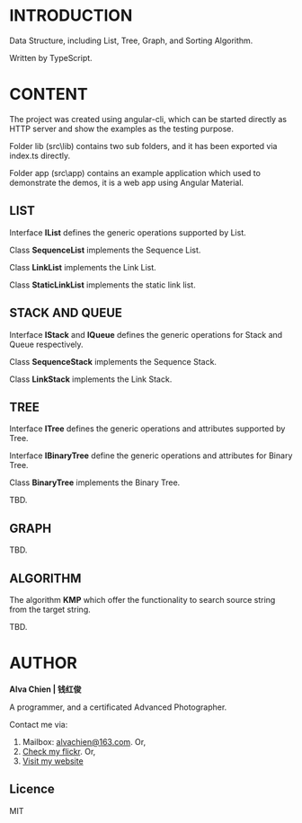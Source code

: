 # INTRODUCTION
Data Structure, including List, Tree, Graph, and Sorting Algorithm. 

Written by TypeScript.

# CONTENT
The project was created using angular-cli, which can be started directly as HTTP server and show the examples as the testing purpose.

Folder lib (src\lib) contains two sub folders, and it has been exported via index.ts directly.

Folder app (src\app) contains an example application which used to demonstrate the demos, it is a web app using Angular Material.

## LIST
Interface **IList** defines the generic operations supported by List.

Class **SequenceList** implements the Sequence List.

Class **LinkList** implements the Link List.

Class **StaticLinkList** implements the static link list.

## STACK AND QUEUE
Interface **IStack** and **IQueue** defines the generic operations for Stack and Queue respectively.

Class **SequenceStack** implements the Sequence Stack.

Class **LinkStack** implements the Link Stack.

## TREE
Interface **ITree** defines the generic operations and attributes supported by Tree.

Interface **IBinaryTree** define the generic operations and attributes for Binary Tree.

Class **BinaryTree** implements the Binary Tree.

TBD.

## GRAPH
TBD.

## ALGORITHM
The algorithm **KMP** which offer the functionality to search source string from the target string.

TBD.

# AUTHOR
**Alva Chien | 钱红俊**

A programmer, and a certificated Advanced Photographer.  
 
Contact me via:

1. Mailbox: alvachien@163.com. Or,
2. [Check my flickr](http://www.flickr.com/photos/alvachien). Or,
3. [Visit my website](http://www.alvachien.com)

## Licence
MIT
